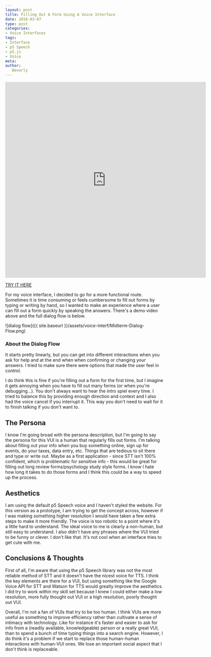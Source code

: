 ```yaml
---
layout: post
title: Filling Out A Form Using A Voice Interface
date: 2018-03-07
type: post
categories:
- Voice Interfaces
tags:
- Interface
- p5 Speech
- p5.js
- Voice
meta:
author:
   Beverly
---
```

<p><div class="responsive-container"><iframe src="https://player.vimeo.com/video/258949736" width="640" height="626" frameborder="0" webkitallowfullscreen mozallowfullscreen allowfullscreen></iframe>
</div></p>

[TRY IT HERE](http://itp.beverlychou.com/voice-interface-midterm/)

For my voice interface, I decided to go for a more functional route. Sometimes it is time consuming or feels cumbersome to fill out forms by typing or writing by hand, so I wanted to make an experience where a user can fill out a form quickly by speaking the answers. There's a demo video above and the full dialog flow is below.

![dialog flow]({{ site.baseurl }}/assets/voice-interf/Midterm-Dialog-Flow.png)

<!--more-->

### About the Dialog Flow
It starts pretty linearly, but you can get into different interactions when you ask for help and at the end when when confirming or changing your answers. I tried to make sure there were options that made the user feel in control.

I do think this is fine if you're filling out a form for the first time, but I imagine it gets annoying when you have to fill out many forms (or when you're debugging...). You don't always want to hear the intro spiel every time. I tried to balance this by providing enough direction and context and I also had the voice cancel if you interrupt it. This way you don't need to wait for it to finish talking if you don't want to.

## The Persona
I know I'm going broad with the persona description, but I'm going to say the persona for this VUI is a human that regularly fills out forms. I'm talking about filling out your info when you buy something online, sign up for events, do your taxes, data entry, etc. Things that are tedious to sit there and type or write out. Maybe as a first application - since STT isn't 100% confident, which is problematic for sensitive info - this would be great for filling out long review forms/psychology study style forms. I know I hate how long it takes to do those forms and I think this could be a way to speed up the process.

## Aesthetics
I am using the default p5 Speech voice and I haven't styled the website. For this version as a prototype, I am trying to get the concept across, however if I was making something higher resolution I would have taken a few extra steps to make it more friendly. The voice is too robotic to a point where it's a little hard to understand. The ideal voice to me is clearly a non-human, but still easy to understand. I also didn't have any phrases where the VUI tried to be funny or clever. I don't like that. It's not cool when an interface tries to get cute with me.

## Conclusions & Thoughts
First of all, I'm aware that using the p5 Speech library was not the most reliable method of STT and it doesn't have the nicest voice for TTS. I think the key elements are there for a VUI, but using something like the Google Voice API for STT and Watson for TTS would greatly improve the aesthetics. I did try to work within my skill set because I knew I could either make a low resolution, more fully thought out VUI or a high resolution, poorly thought out VUI.

Overall, I'm not a fan of VUIs that try to be too human. I think VUIs are more useful as something to improve efficiency rather than cultivate a sense of intimacy with technology. Like for instance it's faster and easier to ask for info from a (readily available, knowledgeable) person or a really great VUI, than to spend a bunch of time typing things into a search engine. However, I do think it's a problem if we start to replace those human-human interactions with human-VUI ones. We lose an important social aspect that I don't think is replaceable.
